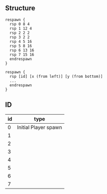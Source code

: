 ## Structure

```text
respawn { 
  rsp 0 8 4 
  rsp 1 12 4 
  rsp 2 2 2 
  rsp 3 2 2 
  rsp 4 5 16 
  rsp 5 8 16 
  rsp 6 13 16 
  rsp 7 15 16 
  endrespawn 
} 
```

```text
respawn {
  rsp [id] [x (from left)] [y (from bottom)]
  ...
  endrespawn
}
```


## ID

| id | type                 |
|----|----------------------|
| 0  | Initial Player spawn |
| 1  |                      |
| 2  |                      |
| 3  |                      |
| 4  |                      |
| 5  |                      |
| 6  |                      |
| 7  |                      |
